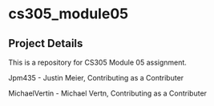 # cs305_module05

## Project Details

This is a repository for CS305 Module 05 assignment.

Jpm435 - Justin Meier, Contributing as a Contributer 

MichaelVertin - Michael Vertn, Contributing as a Contributer 
